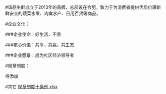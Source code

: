 #谊品生鲜成立于2013年的品牌，总部设在合肥，致力于为消费者提供优质价廉新鲜安全的蔬菜水果、肉禽水产、日用百货等商品。


#企业文化：

###企业使命：好生活，不贵

###核心价值：共享，共赢，共生态

###企业愿景：成为社区经济领导者




#规章制度：

待添加

#其它
[规章制度十条例.xlsx](./十条例.xlsx)